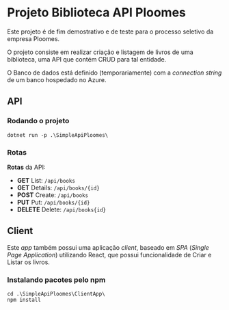 # Projeto Biblioteca API Ploomes

Este projeto é de fim demostrativo e de teste para o processo seletivo da empresa Ploomes. 

O projeto consiste em realizar criação e listagem de livros de uma biblioteca, uma API que contém CRUD para tal entidade.

O Banco de dados está definido (temporariamente) com a *connection string* de um banco hospedado no Azure.


## API

### Rodando o projeto
```
dotnet run -p .\SimpleApiPloomes\
```

### Rotas
**Rotas** da API:
- **GET** List: `/api/books`
- **GET** Details: `/api/books/{id}`
- **POST** Create: `/api/books`
- **PUT** Put: `/api/books/{id}`
- **DELETE** Delete: `/api/books{id}`

## Client

Este *app* também possui uma aplicação *client*, baseado em *SPA* (*Single Page Application*) utilizando React, que possui funcionalidade de Criar e Listar os livros. 

### Instalando pacotes pelo npm
```
cd .\SimpleApiPloomes\ClientApp\
npm install
```

